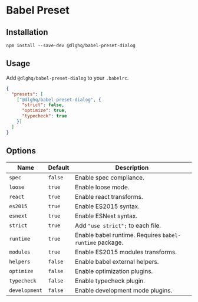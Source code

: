 Babel Preset
============

Installation
------------

```
npm install --save-dev @dlghq/babel-preset-dialog
```

Usage
-----

Add `@dlghq/babel-preset-dialog` to your `.babelrc`.

```json
{
  "presets": [
    ["@dlghq/babel-preset-dialog", {
      "strict": false,
      "optimize": true,
      "typecheck": true
    }]
  ]
}
```

Options
-------

Name | Default | Description
---- | ------- | -----------
`spec` | `false` | Enable spec compliance.
`loose` | `true` | Enable loose mode.
`react` | `true` | Enable react transforms.
`es2015` | `true` | Enable ES2015 syntax.
`esnext` | `true` | Enable ESNext syntax.
`strict` | `true` | Add `"use strict";` to each file.
`runtime` | `true` | Enable babel runtime. Requires `babel-runtime` package.
`modules` | `true` | Enable ES2015 modules transforms.
`helpers` | `false` | Enable babel external helpers.
`optimize` | `false` | Enable optimization plugins.
`typecheck` | `false` | Enable typecheck plugin.
`development` | `false` | Enable development mode plugins.

